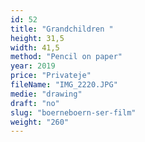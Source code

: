 ```yaml
---
id: 52
title: "Grandchildren "
height: 31,5
width: 41,5
method: "Pencil on paper"
year: 2019
price: "Privateje"
fileName: "IMG_2220.JPG"
medie: "drawing"
draft: "no"
slug: "boerneboern-ser-film"
weight: "260"
---
```

